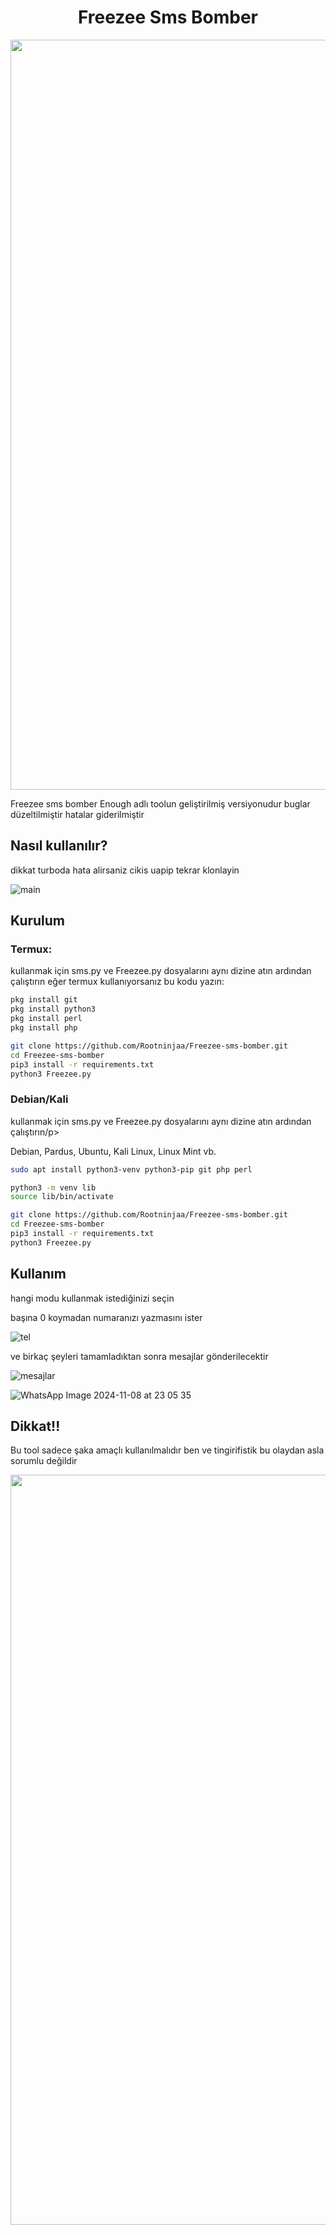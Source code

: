 <div align="center">
  
  # Freezee Sms Bomber
  
  <a>
    <img src="https://github.com/SabanGnc/SabanGnc/assets/139702707/cc75e47a-eda0-498f-bc38-1a9a3e6ea37c" alt="Github Stats" width="1200">
  </a>
</div>

Freezee sms bomber Enough adlı toolun geliştirilmiş versiyonudur buglar düzeltilmiştir hatalar giderilmiştir

## Nasıl kullanılır?

dikkat turboda hata alirsaniz cikis uapip tekrar klonlayin


![main](https://github.com/user-attachments/assets/92cc6967-19b1-40bf-a1e3-770e0aae166c)

## Kurulum
<h3>Termux:</h3>
<p>kullanmak için sms.py ve Freezee.py dosyalarını aynı dizine atın ardından çalıştırın eğer termux kullanıyorsanız bu kodu yazın:</p>

```bash
pkg install git
pkg install python3
pkg install perl
pkg install php

git clone https://github.com/Rootninjaa/Freezee-sms-bomber.git
cd Freezee-sms-bomber
pip3 install -r requirements.txt
python3 Freezee.py
```

<h3>Debian/Kali</h3>
<p>kullanmak için sms.py ve Freezee.py dosyalarını aynı dizine atın ardından çalıştırın/p>
<p>Debian, Pardus, Ubuntu, Kali Linux, Linux Mint vb.</p>

```bash
sudo apt install python3-venv python3-pip git php perl

python3 -m venv lib
source lib/bin/activate

git clone https://github.com/Rootninjaa/Freezee-sms-bomber.git
cd Freezee-sms-bomber
pip3 install -r requirements.txt
python3 Freezee.py
```
## Kullanım
hangi modu kullanmak istediğinizi seçin

başına 0 koymadan numaranızı yazmasını ister

![tel](https://github.com/user-attachments/assets/8e30abb0-b9b6-4370-a1f3-cb4293e31eec)

ve birkaç şeyleri tamamladıktan sonra mesajlar gönderilecektir

![mesajlar](https://github.com/user-attachments/assets/c375efa7-f1f1-46d0-a4fc-2087aa4ca4f3)

![WhatsApp Image 2024-11-08 at 23 05 35](https://github.com/user-attachments/assets/eac9c766-4278-4772-82fd-c64f2759c74e)

## Dikkat!!

Bu tool sadece şaka amaçlı kullanılmalıdır ben ve tingirifistik bu olaydan asla sorumlu değildir
<div align="center">
  
  <a>
    <img src="https://github.com/SabanGnc/SabanGnc/assets/139702707/cc75e47a-eda0-498f-bc38-1a9a3e6ea37c" alt="Github Stats" width="1200">
  </a>
</div>
